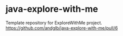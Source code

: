 # java-explore-with-me
Template repository for ExploreWithMe project.
https://github.com/andglb/java-explore-with-me/pull/6
